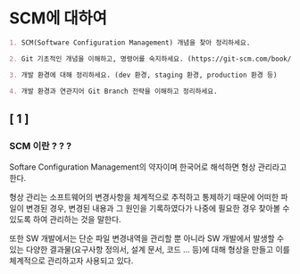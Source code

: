 # **SCM에 대하여**

```markdown
1. SCM(Software Configuration Management) 개념을 찾아 정리하세요.

2. Git 기초적인 개념을 이해하고, 명령어를 숙지하세요. (https://git-scm.com/book/ko/v2)

3. 개발 환경에 대해 정리하세요. (dev 환경, staging 환경, production 환경 등)

4. 개발 환경과 연관지어 Git Branch 전략을 이해하고 정리하세요.
```

## **[ 1 ]**

### **SCM 이란 ? ? ?**

Softare Configuration Management의 약자이며 한국어로 해석하면 형상 관리라고 한다.

형상 관리는 소프트웨어의 변경사항을 체계적으로 추적하고 통제하기 때문에 어떠한 파일이 변경된 경우,
변경된 내용과 그 원인을 기록하였다가 나중에 필요한 경우 찾아볼 수 있도록 하여 관리하는 것을 말한다.

또한 SW 개발에서는 단순 파일 변경내역을 관리할 뿐 아니라 SW 개발에서 발생할 수 있는 다양한 결과물(요구사항 정의서, 설계 문서, 코드 … 등)에 대해 형상을 만들고 이를 체계적으로 관리하고자 사용되고 있다.